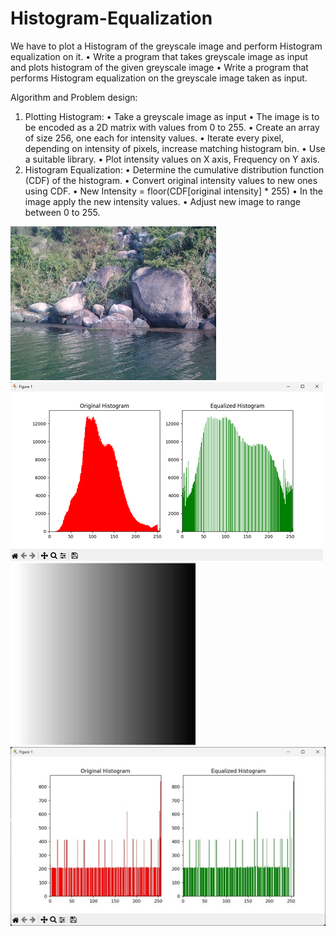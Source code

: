 # Histogram-Equalization

We have to plot a Histogram of the greyscale image and perform Histogram equalization on it.
•	Write a program that takes greyscale image as input and plots histogram of the given greyscale image
•	Write a program that performs Histogram equalization on the greyscale image taken as input.

Algorithm and Problem design:
1.	Plotting Histogram:
•	Take a greyscale image as input
•	The image is to be encoded as a 2D matrix with values from 0 to 255.
•	Create an array of size 256, one each for intensity values.
•	Iterate every pixel, depending on intensity of pixels, increase matching histogram bin.
•	Use a suitable library.
•	Plot intensity values on X axis, Frequency on Y axis.
2.	Histogram Equalization:
•	Determine the cumulative distribution function (CDF) of the histogram.
•	Convert original intensity values to new ones using CDF.
•	New Intensity = floor(CDF[original intensity] * 255)
•	In the image apply the new intensity values.
•	Adjust new image to range between 0 to 255.

![Input Image 1](https://github.com/ShashwatAgarwal-08/Histogram-Equalization/blob/main/Picture1.jpg?raw=true)
![Output Image 1](https://github.com/ShashwatAgarwal-08/Histogram-Equalization/blob/main/Picture2.png?raw=true)
![Input Image 2](https://github.com/ShashwatAgarwal-08/Histogram-Equalization/blob/main/Picture3.png?raw=true)
![Output Image 2](https://github.com/ShashwatAgarwal-08/Histogram-Equalization/blob/main/Picture4.jpg?raw=true)
